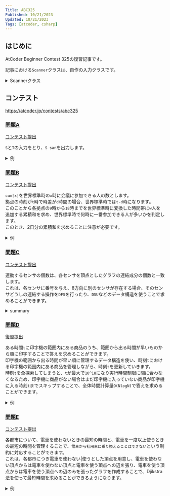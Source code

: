 ```yaml
---
Title: ABC325
Published: 10/21/2023
Updated: 10/21/2023
Tags: [atcoder, csharp]
---
```


## はじめに

AtCoder Beginner Contest 325の復習記事です。

記事における`Scanner`クラスは、自作の入力クラスです。

<details>
<summary>Scannerクラス</summary>

```csharp
public static class Scanner
{
    public static T Scan<T>() where T : IConvertible => Convert<T>(ScanStringArray()[0]);
    public static (T1, T2) Scan<T1, T2>() where T1 : IConvertible where T2 : IConvertible
    {
        var input = ScanStringArray();
        return (Convert<T1>(input[0]), Convert<T2>(input[1]));
    }
    public static (T1, T2, T3) Scan<T1, T2, T3>() where T1 : IConvertible where T2 : IConvertible where T3 : IConvertible
    {
        var input = ScanStringArray();
        return (Convert<T1>(input[0]), Convert<T2>(input[1]), Convert<T3>(input[2]));
    }
    public static (T1, T2, T3, T4) Scan<T1, T2, T3, T4>() where T1 : IConvertible where T2 : IConvertible where T3 : IConvertible where T4 : IConvertible
    {
        var input = ScanStringArray();
        return (Convert<T1>(input[0]), Convert<T2>(input[1]), Convert<T3>(input[2]), Convert<T4>(input[3]));
    }
    public static (T1, T2, T3, T4, T5) Scan<T1, T2, T3, T4, T5>() where T1 : IConvertible where T2 : IConvertible where T3 : IConvertible where T4 : IConvertible where T5 : IConvertible
    {
        var input = ScanStringArray();
        return (Convert<T1>(input[0]), Convert<T2>(input[1]), Convert<T3>(input[2]), Convert<T4>(input[3]), Convert<T5>(input[4]));
    }
    public static (T1, T2, T3, T4, T5, T6) Scan<T1, T2, T3, T4, T5, T6>() where T1 : IConvertible where T2 : IConvertible where T3 : IConvertible where T4 : IConvertible where T5 : IConvertible where T6 : IConvertible
    {
        var input = ScanStringArray();
        return (Convert<T1>(input[0]), Convert<T2>(input[1]), Convert<T3>(input[2]), Convert<T4>(input[3]), Convert<T5>(input[4]), Convert<T6>(input[5]));
    }
    public static IEnumerable<T> ScanEnumerable<T>() where T : IConvertible => ScanStringArray().Select(Convert<T>);
    private static string[] ScanStringArray()
    {
        var line = Console.ReadLine()?.Trim() ?? string.Empty;
        return string.IsNullOrEmpty(line) ? Array.Empty<string>() : line.Split(' ');
    }
    private static T Convert<T>(string value) where T : IConvertible => (T)System.Convert.ChangeType(value, typeof(T));
}
```

</details>

## コンテスト

<https://atcoder.jp/contests/abc325>

### [問題A](https://atcoder.jp/contests/abc325/tasks/abc325_a)

[コンテスト提出](https://atcoder.jp/contests/ABC325/submissions/46790409)

`S`と`T`の入力をとり、`S san`を出力します。

<details>
<summary>例</summary>

```csharp
public static void Solve()
{
    var (S, _) = Scanner.Scan<string, string>();
    Console.WriteLine($"{S} san");
}
```

</details>

### [問題B](https://atcoder.jp/contests/abc325/tasks/abc325_b)

[コンテスト提出](https://atcoder.jp/contests/ABC325/submissions/46808063)

`cum[x]`を世界標準時の`x`時に会議に参加できる人の数とします。  
拠点の時刻が`t`時で時差が`d`時間の場合、世界標準時では`t-d`時になります。  
このことから各拠点の`9`時から`18`時までを世界標準時に変換した時間帯に`w`人を追加する累積和を求め、世界標準時で何時に一番参加できる人が多いかを判定します。  
このとき、2日分の累積和を求めることに注意が必要です。

<details>
<summary>例</summary>

```csharp
public static void Solve()
{
    var N = Scanner.Scan<int>();
    var cum = new long[100];
    for (var i = 0; i < N; i++)
    {
        var (w, x) = Scanner.Scan<int, int>();
        cum[24 + 9 - x] += w;
        cum[24 + 18 - x] -= w;
        cum[48 + 9 - x] += w;
        cum[48 + 18 - x] -= w;
    }

    for (var i = 0; i + 1 < cum.Length; i++)
    {
        cum[i + 1] += cum[i];
    }

    long answer = 0;
    for (var i = 24; i <= 48; i++)
    {
        answer = Math.Max(answer, cum[i]);
    }

    Console.WriteLine(answer);
}
```

</details>

### [問題C](https://atcoder.jp/contests/abc325/tasks/abc325_c)

[コンテスト提出](https://atcoder.jp/contests/ABC325/submissions/46803063)

連動するセンサの個数は、各センサを頂点としたグラフの連結成分の個数と一致します。  
これは、各センサに番号を与え、8方向に別のセンサが存在する場合、そのセンサどうしの連結する操作を`DFS`を行ったり、`DSU`などのデータ構造を使うことで求めることができます。

<details>
<summary>summary</summary>

```csharp
public static void Solve()
{
    var (H, W) = Scanner.Scan<int, int>();
    var M = 0;
    var S = new char[H][];
    var dict = new Dictionary<(int H, int W), int>();
    for (var i = 0; i < H; i++)
    {
        S[i] = Scanner.Scan<string>().ToCharArray();
        for (var j = 0; j < W; j++)
        {
            if (S[i][j] == '#')
            {
                dict[(i, j)] = M++;
            }
        }
    }

    var dsu = new DisjointSetUnion(M);
    var D8 = new[] { (1, 0), (-1, 0), (0, 1), (0, -1), (1, 1), (1, -1), (-1, 1), (-1, -1) };
    for (var i = 0; i < H; i++)
    {
        for (var j = 0; j < W; j++)
        {
            if (S[i][j] != '#') continue;
            foreach (var (dh, dw) in D8)
            {
                var (nh, nw) = (i + dh, j + dw);
                if (nh < 0 || H <= nh || nw < 0 || W <= nw) continue;
                if (S[nh][nw] == '#')
                {
                    dsu.Merge(dict[(i, j)], dict[(nh, nw)]);
                }
            }
        }
    }

    var answer = dsu.GetGroups().Count();
    Console.WriteLine(answer);
}
```

</details>

### [問題D](https://atcoder.jp/contests/abc325/tasks/abc325_d)

[復習提出](https://atcoder.jp/contests/ABC325/submissions/46834674)

ある時間`t`に印字機の範囲内にある商品のうち、範囲から出る時間が早いものから順に印字することで答えを求めることができます。  
印字機の範囲から出る時間が早い順に管理するデータ構造を使い、時刻`t`における印字機の範囲内にある商品を管理しながら、時刻`t`を更新していきます。  
時刻`t`を全探索してしまうと、`t`が最大で`10^18`になり実行時間制限に間に合わなくなるため、印字機に商品がない場合はまだ印字機に入っていない商品が印字機に入る時刻`t`までスキップすることで、全体時間計算量`O(NlogN)`で答えを求めることができます。

<details>
<summary>例</summary>

```csharp
public static void Solve()
{
    var N = Scanner.Scan<int>();
    var T = new Timeline[N];
    for (var i = 0; i < N; i++)
    {
        var (t, d) = Scanner.Scan<long, long>();
        T[i] = new Timeline(t, t + d);
    }

    Array.Sort(T, (x, y) => x.In.CompareTo(y.In));
    var idx = 0;
    var queue = new PriorityQueue<Timeline>((x, y) => x.Out.CompareTo(y.Out));
    long curr = 0;
    var answer = 0;

    while (true)
    {
        if (queue.Count == 0)
        {
            if (idx == N) break;
            curr = T[idx].In;
        }

        while (idx < N && T[idx].In <= curr)
        {
            queue.Enqueue(T[idx++]);
        }

        while (queue.TryPeek(out var t) && t.Out < curr)
        {
            queue.Dequeue();
        }

        if (queue.TryDequeue(out _))
        {
            answer++;
        }

        curr++;
    }

    Console.WriteLine(answer);
}

public record struct Timeline(long In, long Out);
```

</details>

### [問題E](https://atcoder.jp/contests/abc325/tasks/abc325_e)

[コンテスト提出](https://atcoder.jp/contests/ABC325/submissions/46822538)

各都市について、電車を使わないときの最短の時間と、電車を一度以上使うときの最短の時間を管理することで、`電車から社用車に乗り換えることはできない`という制約に対応することができます。  
これは、各都市につき電車を使わない|使うとした頂点を用意し、電車を使わない頂点からは電車を使わない頂点と電車を使う頂点への辺を張り、電車を使う頂点からは電車を使う頂点への辺のみを張ったグラフを作成することで、Djikstra法を使って最短時間を求めることができるようになります。

<details>
<summary>例</summary>

```csharp
public static void Solve()
{
    var (N, A, B, C) = Scanner.Scan<int, long, long, long>();
    var D = new long[N][];
    for (var i = 0; i < N; i++)
    {
        D[i] = Scanner.ScanEnumerable<long>().ToArray();
    }

    var G = new List<(int, long)>[N * 2].Select(x => new List<(int, long)>()).ToArray();
    for (var i = 0; i < N; i++)
    {
        for (var j = 0; j < N; j++)
        {
            G[i].Add((j, D[i][j] * A));
            G[j].Add((i, D[j][i] * A));

            G[i].Add((N + j, D[i][j] * B + C));
            G[j].Add((N + i, D[j][i] * B + C));

            G[N + i].Add((N + j, D[i][j] * B + C));
            G[N + j].Add((N + i, D[j][i] * B + C));
        }
    }

    var costs = new long[N * 2];
    Array.Fill(costs, 1L << 60);
    costs[0] = 0;
    costs[N] = 0;
    var queue = new PriorityQueue<(int U, long C), long>();
    queue.Enqueue((0, 0), 0);
    queue.Enqueue((N, 0), 0);
    while (queue.TryDequeue(out var top, out _))
    {
        var (u, uc) = top;
        if (costs[u] < uc) continue;
        foreach (var (v, vc) in G[u])
        {
            var nc = costs[u] + vc;
            if (costs[v] <= nc) continue;
            costs[v] = nc;
            queue.Enqueue((v, nc), nc);
        }
    }

    var answer = Math.Min(costs[N - 1], costs[N + N - 1]);
    Console.WriteLine(answer);
}
```

</details>
